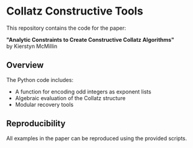 # Collatz Constructive Tools

This repository contains the code for the paper:

**"Analytic Constraints to Create Constructive Collatz Algorithms"**  
by Kierstyn McMillin

## Overview

The Python code includes:
- A function for encoding odd integers as exponent lists
- Algebraic evaluation of the Collatz structure
- Modular recovery tools

## Reproducibility

All examples in the paper can be reproduced using the provided scripts.
